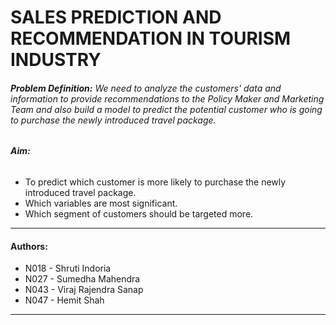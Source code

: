 # **SALES PREDICTION AND RECOMMENDATION IN TOURISM INDUSTRY**

###### **Problem Definition:** We need to analyze the customers' data and information to provide recommendations to the Policy Maker and Marketing Team and also build a model to predict the potential customer who is going to purchase the newly introduced travel package.

###### **Aim:** 
- To predict which customer is more likely to purchase the newly introduced travel package.
- Which variables are most significant. 
- Which segment of customers should be targeted more.

---

#### **Authors:**
- N018 - Shruti Indoria
- N027 - Sumedha Mahendra
- N043 - Viraj Rajendra Sanap
- N047 - Hemit Shah
---
